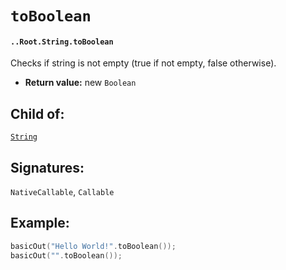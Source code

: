# `toBoolean`

#### `..Root.String.toBoolean`

Checks if string is not empty (true if not empty, false otherwise).

* **Return value:** new `Boolean`

## Child of:

[`String`](docs..Root.String.md)

## Signatures:

`NativeCallable`, `Callable`


## Example:


```c
basicOut("Hello World!".toBoolean());
basicOut("".toBoolean());
```